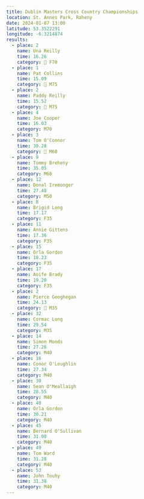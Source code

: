 ```yaml
---
title: Dublin Masters Cross Country Championships
location: St. Annes Park, Raheny
date: 2024-01-07 13:00
latitude: 53.3522291
longitude: -6.3214874
results:
  - place: 2
    name: Una Reilly
    time: 16.26
    category: 🥈 F70
  - place: 1
    name: Pat Collins
    time: 15.09
    category: 🥇 M75
  - place: 2
    name: Paddy Reilly
    time: 15.52
    category: 🥈 M75
  - place: 4
    name: Joe Cooper
    time: 16.03
    category: M70
  - place: 3
    name: Tom O'Connor
    time: 30.28
    category: 🥉 M60
  - place: 9
    name: Tommy Breheny
    time: 35.05
    category: M60
  - place: 12
    name: Donal Iremonger
    time: 27.48
    category: M50
  - place: 8
    name: Brigid Long
    time: 17.17
    category: F35
  - place: 11
    name: Annie Gittens
    time: 17.36
    category: F35
  - place: 15
    name: Orla Gordon
    time: 18.23
    category: F35
  - place: 17  
    name: Aoife Brady
    time: 19.20
    category: F35
  - place: 2
    name: Pierce Geoghegan
    time: 24.13
    category: 🥈 M35
  - place: 32
    name: Cormac Long 
    time: 29.54
    category: M35
  - place: 14
    name: Simon Monds
    time: 27.26
    category: M40
  - place: 16
    name: Conor O'Loughlin
    time: 27.34
    category: M40
  - place: 30
    name: Sean O'Meallaigh
    time: 28.55
    category: M40
  - place: 40
    name: Orla Gordon
    time: 30.21
    category: M40
  - place: 45  
    name: Bernard O'Sullivan
    time: 31.00
    category: M40
  - place: 49
    name: Tom Ward
    time: 31.28
    category: M40
  - place: 53
    name: John Touhy
    time: 31.38
    category: M40
---
```


